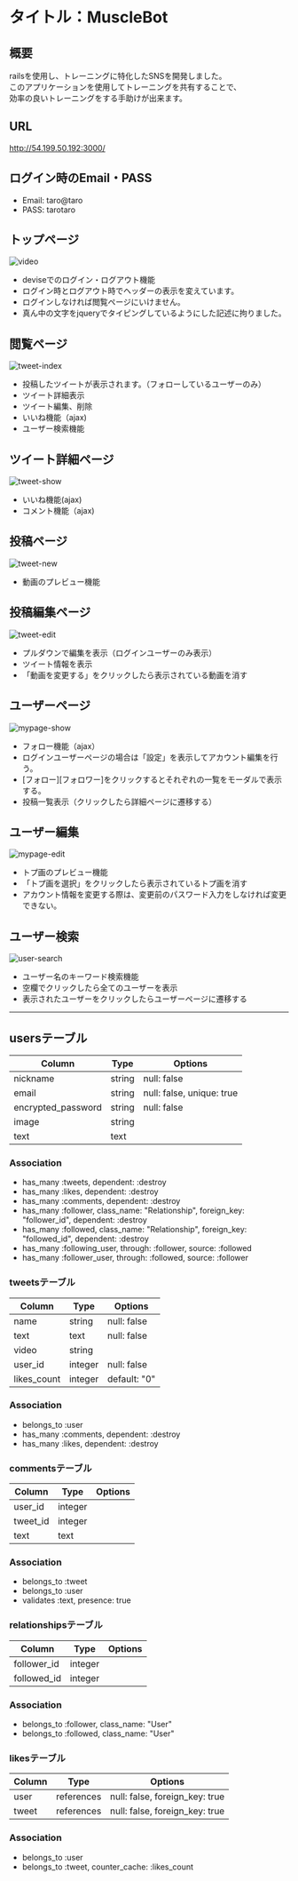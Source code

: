 # タイトル：MuscleBot
## 概要
railsを使用し、トレーニングに特化したSNSを開発しました。<br/>
このアプリケーションを使用してトレーニングを共有することで、<br/>
効率の良いトレーニングをする手助けが出来ます。
## URL 
http://54.199.50.192:3000/
## ログイン時のEmail・PASS
- Email: taro@taro
- PASS: tarotaro

## トップページ
![video](https://user-images.githubusercontent.com/68550855/104807684-0b80f600-5824-11eb-940e-5969d8166ff4.gif)

- deviseでのログイン・ログアウト機能
- ログイン時とログアウト時でヘッダーの表示を変えています。
- ログインしなければ閲覧ページにいけません。
- 真ん中の文字をjqueryでタイピングしているようにした記述に拘りました。



## 閲覧ページ
![tweet-index](https://user-images.githubusercontent.com/68550855/104797222-ca76ea80-57ff-11eb-999a-5644fb1ce969.gif)
 
- 投稿したツイートが表示されます。（フォローしているユーザーのみ）
- ツイート詳細表示
- ツイート編集、削除
- いいね機能（ajax)
- ユーザー検索機能

## ツイート詳細ページ
![tweet-show](https://user-images.githubusercontent.com/68550855/104807601-7b42b100-5823-11eb-8356-e56107196d44.gif)

- いいね機能(ajax)
- コメント機能（ajax)

## 投稿ページ
![tweet-new](https://user-images.githubusercontent.com/68550855/104796762-89310b80-57fc-11eb-94d2-8d09dafd63fd.gif)

- 動画のプレビュー機能

## 投稿編集ページ
![tweet-edit](https://user-images.githubusercontent.com/68550855/104797130-1ffec780-57ff-11eb-8473-ead26ba960c7.gif)

- プルダウンで編集を表示（ログインユーザーのみ表示）
- ツイート情報を表示
- 「動画を変更する」をクリックしたら表示されている動画を消す

## ユーザーページ
![mypage-show](https://user-images.githubusercontent.com/68550855/104797032-86cfb100-57fe-11eb-8e53-b57b3a56f1f8.gif)

- フォロー機能（ajax）
- ログインユーザーページの場合は「設定」を表示してアカウント編集を行う。
- [フォロー][フォロワー]をクリックするとそれぞれの一覧をモーダルで表示する。
- 投稿一覧表示（クリックしたら詳細ページに遷移する）

## ユーザー編集　
![mypage-edit](https://user-images.githubusercontent.com/68550855/104797172-74a24280-57ff-11eb-817d-7299fcf6d704.gif)

- トプ画のプレビュー機能
- 「トプ画を選択」をクリックしたら表示されているトプ画を消す
- アカウント情報を変更する際は、変更前のパスワード入力をしなければ変更できない。

## ユーザー検索
![user-search](https://user-images.githubusercontent.com/68550855/104797093-ed54cf00-57fe-11eb-902b-3cf0626907ce.gif)

- ユーザー名のキーワード検索機能
- 空欄でクリックしたら全てのユーザーを表示
- 表示されたユーザーをクリックしたらユーザーページに遷移する

***


## usersテーブル

|Column|Type|Options|
|------|----|-------|
|nickname|string|null: false|
|email|string|null: false, unique: true|
|encrypted_password|string|null: false|
|image|string|
|text|text|

### Association
- has_many :tweets, dependent: :destroy
- has_many :likes, dependent: :destroy
- has_many :comments, dependent: :destroy
- has_many :follower, class_name: "Relationship", foreign_key: "follower_id", dependent: :destroy 
- has_many :followed, class_name: "Relationship", foreign_key: "followed_id", dependent: :destroy
- has_many :following_user, through: :follower, source: :followed
- has_many :follower_user, through: :followed, source: :follower

### tweetsテーブル

|Column|Type|Options|
|------|----|-------|
|name|string|null: false|
|text|text|null: false|
|video|string||
|user_id|integer|null: false|
|likes_count|integer|default: "0"|

### Association

- belongs_to :user
- has_many :comments, dependent: :destroy
- has_many :likes, dependent: :destroy


### commentsテーブル

|Column|Type|Options|
|------|----|-------|
|user_id|integer|
|tweet_id|integer|
|text|text|

### Association

- belongs_to :tweet
- belongs_to :user
- validates :text, presence: true


### relationshipsテーブル

|Column|Type|Options|
|------|----|-------|
|follower_id|integer|
|followed_id|integer|

### Association

- belongs_to :follower, class_name: "User"
- belongs_to :followed, class_name: "User"

### likesテーブル
|Column|Type|Options|
|------|----|-------|
|user|references|null: false, foreign_key: true|
|tweet|references|null: false, foreign_key: true|

### Association
- belongs_to :user
- belongs_to :tweet, counter_cache: :likes_count